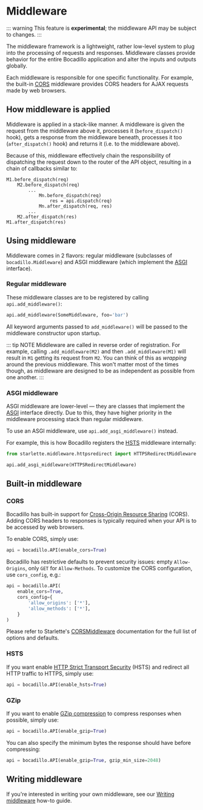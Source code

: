 # Middleware

::: warning
This feature is **experimental**; the middleware API may be subject to changes.
:::

The middleware framework is a lightweight, rather low-level system to plug into the processing of requests and responses. Middleware classes provide behavior for the entire Bocadillo application and alter the inputs and outputs globally.

Each middleware is responsible for one specific functionality. For example, the built-in [CORS] middleware provides CORS headers for AJAX requests made by web browsers.

## How middleware is applied

Middleware is applied in a stack-like manner. A middleware is given the request from the middleware above it, processes it (`before_dispatch()` hook), gets a response from the middleware beneath, processes it too (`after_dispatch()` hook) and returns it (i.e. to the middleware above).

Because of this, middleware effectively chain the responsibility of dispatching the request down to the router of the API object, resulting in a chain of callbacks similar to:

```
M1.before_dispatch(req)
    M2.before_dispatch(req)
        ...
            Mn.before_dispatch(req)
                res = api.dispatch(req)
            Mn.after_dispatch(req, res)
        ...
    M2.after_dispatch(res)
M1.after_dispatch(res)
```

## Using middleware

Middleware comes in 2 flavors: regular middleware (subclasses of `bocadillo.Middleware`) and ASGI middleware (which implement the [ASGI] interface).

### Regular middleware

These middleware classes are to be registered by calling `api.add_middleware()`:

```python
api.add_middleware(SomeMiddleware, foo='bar')
```

All keyword arguments passed to `add_middleware()` will be passed to the middleware constructor upon startup.

::: tip NOTE
Middleware are called in reverse order of registration. For example, calling `.add_middleware(M2)` and then `.add_middleware(M1)` will result in `M1` getting its request from `M2`. You can think of this as *wrapping* around the previous middleware. This won't matter most of the times though, as middleware are designed to be as independent as possible from one another.
:::

### ASGI middleware

ASGI middleware are lower-level — they are classes that implement the [ASGI] interface directly. Due to this, they have higher priority in the middleware processing stack than regular middleware.

To use an ASGI middleware, use `api.add_asgi_middleware()` instead.

For example, this is how Bocadillo registers the [HSTS] middleware internally:

```python
from starlette.middleware.httpsredirect import HTTPSRedirectMiddleware

api.add_asgi_middleware(HTTPSRedirectMiddleware)
```

## Built-in middleware

### CORS

Bocadillo has built-in support for [Cross-Origin Resource Sharing](https://developer.mozilla.org/en-US/docs/Web/HTTP/CORS) (CORS). Adding CORS headers to responses is typically required when your API is to be accessed by web browsers.

To enable CORS, simply use:

```python
api = bocadillo.API(enable_cors=True)
```

Bocadillo has restrictive defaults to prevent security issues: empty `Allow-Origins`, only `GET` for `Allow-Methods`. To customize the CORS configuration, use `cors_config`, e.g.:

```python
api = bocadillo.API(
    enable_cors=True,
    cors_config={
        'allow_origins': ['*'],
        'allow_methods': ['*'],
    }
)
```

Please refer to Starlette's [CORSMiddleware](https://www.starlette.io/middleware/#corsmiddleware) documentation for the full list of options and defaults.

### HSTS

If you want enable [HTTP Strict Transport Security](https://developer.mozilla.org/en-US/docs/Web/HTTP/Headers/Strict-Transport-Security) (HSTS) and redirect all HTTP traffic to HTTPS, simply use:

```python
api = bocadillo.API(enable_hsts=True)
```

### GZip

If you want to enable [GZip compression](https://developer.mozilla.org/en-US/docs/Web/HTTP/Headers/Accept-Encoding#Directives) to compress responses when possible, simply use:

```python
api = bocadillo.API(enable_gzip=True)
```

You can also specify the minimum bytes the response should have before compressing:

```python
api = bocadillo.API(enable_gzip=True, gzip_min_size=2048)
```

## Writing middleware

If you're interested in writing your own middleware, see our [Writing middleware] how-to guide.

[CORS]: ./middleware.md#cors
[Writing middleware]: ../../how-to/middleware.md
[ASGI]: https://asgi.readthedocs.io
[HSTS]: ./middleware.md#hsts
